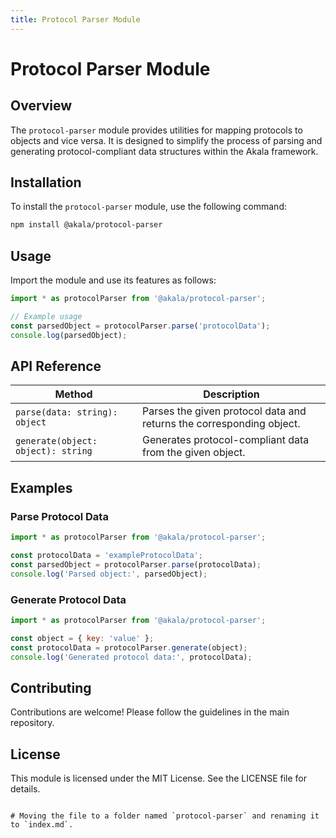 ```yaml
---
title: Protocol Parser Module
---
```

# Protocol Parser Module

## Overview
The `protocol-parser` module provides utilities for mapping protocols to objects and vice versa. It is designed to simplify the process of parsing and generating protocol-compliant data structures within the Akala framework.

## Installation
To install the `protocol-parser` module, use the following command:

```bash
npm install @akala/protocol-parser
```

## Usage
Import the module and use its features as follows:

```javascript
import * as protocolParser from '@akala/protocol-parser';

// Example usage
const parsedObject = protocolParser.parse('protocolData');
console.log(parsedObject);
```

## API Reference

| Method | Description |
| --- | --- |
| `parse(data: string): object` | Parses the given protocol data and returns the corresponding object. |
| `generate(object: object): string` | Generates protocol-compliant data from the given object. |

## Examples

### Parse Protocol Data
```javascript
import * as protocolParser from '@akala/protocol-parser';

const protocolData = 'exampleProtocolData';
const parsedObject = protocolParser.parse(protocolData);
console.log('Parsed object:', parsedObject);
```

### Generate Protocol Data
```javascript
import * as protocolParser from '@akala/protocol-parser';

const object = { key: 'value' };
const protocolData = protocolParser.generate(object);
console.log('Generated protocol data:', protocolData);
```

## Contributing
Contributions are welcome! Please follow the guidelines in the main repository.

## License
This module is licensed under the MIT License. See the LICENSE file for details.
````

# Moving the file to a folder named `protocol-parser` and renaming it to `index.md`.